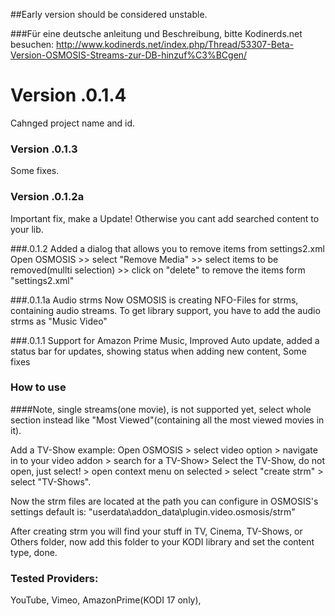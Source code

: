##Early version should be considered unstable. 

###Für eine deutsche anleitung und Beschreibung, bitte Kodinerds.net besuchen:
http://www.kodinerds.net/index.php/Thread/53307-Beta-Version-OSMOSIS-Streams-zur-DB-hinzuf%C3%BCgen/

# Version .0.1.4
Cahnged project name and id.

### Version .0.1.3
Some fixes.

### Version .0.1.2a
Important fix, make a Update!
Otherwise you cant add searched content to your lib.

###.0.1.2
Added a dialog that allows you to remove items from settings2.xml
Open OSMOSIS >> select "Remove Media" >> select items to be removed(mullti selection) >> click on "delete" to remove the items form "settings2.xml"

###.0.1.1a Audio strms
Now OSMOSIS is creating NFO-Files for strms, containing audio streams.
To get library support, you have to add the audio strms as "Music Video"

###.0.1.1
Support for Amazon Prime Music,
Improved Auto update, 
added a status bar for updates, 
showing status when adding new content, 
Some fixes

### How to use
####Note, single streams(one movie), is not supported yet, select whole section instead like "Most Viewed"(containing all the most viewed movies in it). 

Add a TV-Show example: 
Open OSMOSIS  > select video option > navigate in to your video addon > search for a TV-Show>
Select the TV-Show, do not open, just select! > open context menu on selected > select "create strm" > select "TV-Shows". 

Now the strm files are located at the path you can configure in OSMOSIS's settings default is: "userdata\addon_data\plugin.video.osmosis/strm" 

After creating strm you will find your stuff in TV, Cinema, TV-Shows, or Others folder, now add this folder to your KODI library and set the content type, done.

### Tested Providers:
YouTube,
Vimeo,
AmazonPrime(KODI 17 only), 

